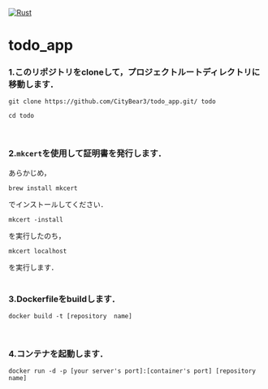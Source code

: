 [![Rust](https://github.com/CityBear3/todo_app/actions/workflows/rust.yml/badge.svg)](https://github.com/CityBear3/todo_app/actions/workflows/rust.yml)
# todo_app

### 1.このリポジトリをcloneして，プロジェクトルートディレクトリに移動します．
```
git clone https://github.com/CityBear3/todo_app.git/ todo

cd todo
```
<br>

### 2.`mkcert`を使用して証明書を発行します．
あらかじめ，
```
brew install mkcert
```
でインストールしてください．
```
mkcert -install
```
を実行したのち，
```
mkcert localhost
```
を実行します．
<br>
<br>
### 3.Dockerfileをbuildします．
```
docker build -t [repository  name]
```
<br>

### 4.コンテナを起動します．
```
docker run -d -p [your server's port]:[container's port] [repository name]
```
